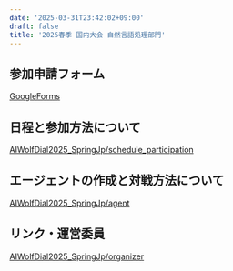 ```yaml
---
date: '2025-03-31T23:42:02+09:00'
draft: false
title: '2025春季 国内大会 自然言語処理部門'
---
```


## 参加申請フォーム
[GoogleForms](https://docs.google.com/forms/d/e/1FAIpQLSfmxdM1Op5jM5dIi3ViElr6O3_JwQ5GnbWu7_FJSX7lxeOqBg/viewform?usp=dialog)

## 日程と参加方法について
[AIWolfDial2025_SpringJp/schedule_participation](/menu/AIWolfDial2025_SpringJp/schedule_participation)

## エージェントの作成と対戦方法について
[AIWolfDial2025_SpringJp/agent](/menu/AIWolfDial2025_SpringJp/agent)

## リンク・運営委員
[AIWolfDial2025_SpringJp/organizer](/menu/AIWolfDial2025_SpringJp/organizer)